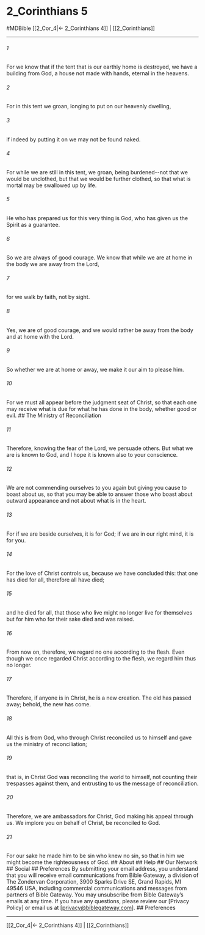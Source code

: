 # 2_Corinthians 5
#MDBible
[[2_Cor_4|← 2_Corinthians 4]] | [[2_Corinthians]]

***


###### 1 
For we know that if the tent that is our earthly home is destroyed, we have a building from God, a house not made with hands, eternal in the heavens. 

###### 2 
For in this tent we groan, longing to put on our heavenly dwelling, 

###### 3 
if indeed by putting it on we may not be found naked. 

###### 4 
For while we are still in this tent, we groan, being burdened--not that we would be unclothed, but that we would be further clothed, so that what is mortal may be swallowed up by life. 

###### 5 
He who has prepared us for this very thing is God, who has given us the Spirit as a guarantee. 

###### 6 
So we are always of good courage. We know that while we are at home in the body we are away from the Lord, 

###### 7 
for we walk by faith, not by sight. 

###### 8 
Yes, we are of good courage, and we would rather be away from the body and at home with the Lord. 

###### 9 
So whether we are at home or away, we make it our aim to please him. 

###### 10 
For we must all appear before the judgment seat of Christ, so that each one may receive what is due for what he has done in the body, whether good or evil. ## The Ministry of Reconciliation 

###### 11 
Therefore, knowing the fear of the Lord, we persuade others. But what we are is known to God, and I hope it is known also to your conscience. 

###### 12 
We are not commending ourselves to you again but giving you cause to boast about us, so that you may be able to answer those who boast about outward appearance and not about what is in the heart. 

###### 13 
For if we are beside ourselves, it is for God; if we are in our right mind, it is for you. 

###### 14 
For the love of Christ controls us, because we have concluded this: that one has died for all, therefore all have died; 

###### 15 
and he died for all, that those who live might no longer live for themselves but for him who for their sake died and was raised. 

###### 16 
From now on, therefore, we regard no one according to the flesh. Even though we once regarded Christ according to the flesh, we regard him thus no longer. 

###### 17 
Therefore, if anyone is in Christ, he is a new creation. The old has passed away; behold, the new has come. 

###### 18 
All this is from God, who through Christ reconciled us to himself and gave us the ministry of reconciliation; 

###### 19 
that is, in Christ God was reconciling the world to himself, not counting their trespasses against them, and entrusting to us the message of reconciliation. 

###### 20 
Therefore, we are ambassadors for Christ, God making his appeal through us. We implore you on behalf of Christ, be reconciled to God. 

###### 21 
For our sake he made him to be sin who knew no sin, so that in him we might become the righteousness of God. ## About ## Help ## Our Network ## Social ## Preferences By submitting your email address, you understand that you will receive email communications from Bible Gateway, a division of The Zondervan Corporation, 3900 Sparks Drive SE, Grand Rapids, MI 49546 USA, including commercial communications and messages from partners of Bible Gateway. You may unsubscribe from Bible Gateway&rsquo;s emails at any time. If you have any questions, please review our [Privacy Policy] or email us at [privacy@biblegateway.com]. ## Preferences

***

[[2_Cor_4|← 2_Corinthians 4]] | [[2_Corinthians]]

